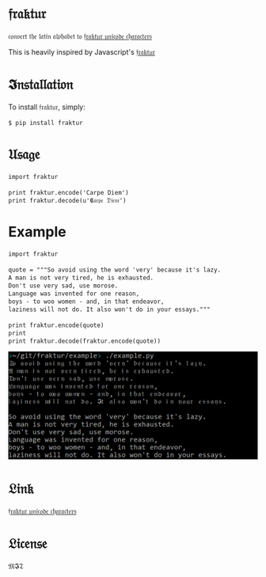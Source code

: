 # 𝔣𝔯𝔞𝔨𝔱𝔲𝔯

𝔠𝔬𝔫𝔳𝔢𝔯𝔱 𝔱𝔥𝔢 𝔩𝔞𝔱𝔦𝔫 𝔞𝔩𝔭𝔥𝔞𝔟𝔢𝔱 𝔱𝔬
[𝔣𝔯𝔞𝔨𝔱𝔲𝔯 𝔲𝔫𝔦𝔠𝔬𝔡𝔢 𝔠𝔥𝔞𝔯𝔞𝔠𝔱𝔢𝔯𝔰](http://www.fileformat.info/info/unicode/char/search.htm?q=fraktur&preview=entity)

This is heavily inspired by Javascript's [𝔣𝔯𝔞𝔨𝔱𝔲𝔯](https://github.com/substack/fraktur)

# 𝕴𝔫𝔰𝔱𝔞𝔩𝔩𝔞𝔱𝔦𝔬𝔫

To install 𝔣𝔯𝔞𝔨𝔱𝔲𝔯, simply:

    $ pip install fraktur

# 𝔘𝔰𝔞𝔤𝔢

    import fraktur

    print fraktur.encode('Carpe Diem')
    print fraktur.decode(u'𝕮𝔞𝔯𝔭𝔢 𝔇𝔦𝔢𝔪')

# Example

    import fraktur

    quote = """So avoid using the word 'very' because it's lazy.
    A man is not very tired, he is exhausted.
    Don't use very sad, use morose.
    Language was invented for one reason,
    boys - to woo women - and, in that endeavor,
    laziness will not do. It also won't do in your essays."""

    print fraktur.encode(quote)
    print
    print fraktur.decode(fraktur.encode(quote))

![example](https://raw.githubusercontent.com/carpedm20/fraktur/master/example/example.png)


# 𝔏𝔦𝔫𝔨

[𝔣𝔯𝔞𝔨𝔱𝔲𝔯 𝔲𝔫𝔦𝔠𝔬𝔡𝔢 𝔠𝔥𝔞𝔯𝔞𝔠𝔱𝔢𝔯𝔰](http://www.fileformat.info/info/unicode/char/search.htm?q=fraktur&preview=entity)

# 𝔏𝔦𝔠𝔢𝔫𝔰𝔢

𝔐𝕴𝔗
